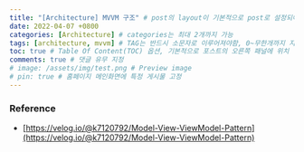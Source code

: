 ```yaml
---
title: "[Architecture] MVVM 구조" # post의 layout이 기본적으로 post로 설정되어있어서 Front Matter에 따로 layout변수를 만들어 주지 않아도 됨
date: 2022-04-07 +0800
categories: [Architecture] # categories는 최대 2개까지 가능
tags: [architecture, mvvm] # TAG는 반드시 소문자로 이루어져야함, 0~무한개까지 지정 가능
toc: true # Table Of Content(TOC) 옵션, 기본적으로 포스트의 오른쪽 패널에 위치
comments: true # 댓글 유무 지정
# image: /assets/img/test.png # Preview image
# pin: true # 홈페이지 메인화면에 특정 게시물 고정
---
```


### Reference
- [https://velog.io/@k7120792/Model-View-ViewModel-Pattern](https://velog.io/@k7120792/Model-View-ViewModel-Pattern)